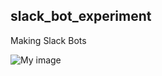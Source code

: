 ## slack_bot_experiment

Making Slack Bots

![My image](sdux.github.com/slack_bot_experiment/shop_bot_testing.png)
